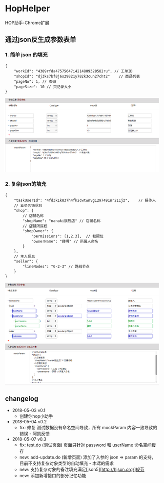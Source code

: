 # HopHelper
HOP助手-Chrome扩展

## 通过json反生成参数表单

### 1. 简单 json 的填充
```json5
{
    "workId": "4389rfda47575647i4214809328582ru", // 工单ID
    "shopId": "dj3ks7bf8j6s29821y782k3cun27cht2"    // 商品列表
    "pageNo": 1, // 页码
    "pageSize": 10 // 页记录大小
}
```

![复杂json的填充](./docs/WX20180507-172700.png)

### 2. 复杂json的填充
```json5
{
    "taskUserId": "4fd3k1k837h4fk2cwtwnvg1297491nr211jz",    // 操作人
    // 业务店铺信息
    "shop": {
        // 店铺名称
        "shopName": "nanaki旗舰店" // 店铺名称
        // 店铺所属权
        "shopOwner": {
            "permissions": [1,2,3],  // 权限位
            "ownerName": "薛明" // 所属人命名
        }
    },
    // 主人信息
    "seller": {
        "lineNodes": "0-2-3" // 路线节点
    }
}
```
![简单json的填充](./docs/WX20180507-172613.png)

## changelog
+ 2018-05-03 v0.1
    - 创建你hop小助手
+ 2018-05-04 v0.2
    - fix: 修复 测试数据没有命名空间导致，所有 mockParam 内容一致导致的错误 - 阿凯反馈
+ 2018-05-07 v0.3
    - fix: test.do (测试页面) 页面只针对 password 和 userName 命名空间缓存
    - new: add-update.do (新增页面) 添加了入参的 json => param 的支持，目前不支持复杂对象类型的自动填充 - 木鸢的需求
    - new: 支持复杂对象的备注填充满足[json5][http://hjson.org/]规范
    - new: 添加新增接口的部分记忆功能